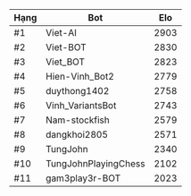Hạng|Bot|Elo
---|---|---
#1|Viet-AI|2903
#2|Viet-BOT|2830
#3|Viet_BOT|2823
#4|Hien-Vinh_Bot2|2779
#5|duythong1402|2758
#6|Vinh_VariantsBot|2743
#7|Nam-stockfish|2579
#8|dangkhoi2805|2571
#9|TungJohn|2340
#10|TungJohnPlayingChess|2102
#11|gam3play3r-BOT|2023
